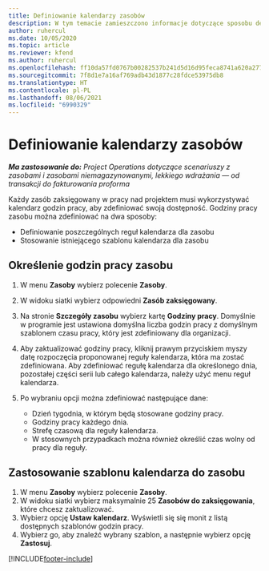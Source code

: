 ```yaml
---
title: Definiowanie kalendarzy zasobów
description: W tym temacie zamieszczono informacje dotyczące sposobu definiowania kalendarzy godzin pracy dla zasobów w Project Operations.
author: ruhercul
ms.date: 10/05/2020
ms.topic: article
ms.reviewer: kfend
ms.author: ruhercul
ms.openlocfilehash: ff10da57fd0767b00282537b241d5d16d95feca8741a620a277306bd8aa53ce5
ms.sourcegitcommit: 7f8d1e7a16af769adb43d1877c28fdce53975db8
ms.translationtype: HT
ms.contentlocale: pl-PL
ms.lasthandoff: 08/06/2021
ms.locfileid: "6990329"
---
```

# <a name="define-resource-calendars"></a>Definiowanie kalendarzy zasobów

_**Ma zastosowanie do:** Project Operations dotyczące scenariuszy z zasobami i zasobami niemagazynowanymi, lekkiego wdrażania — od transakcji do fakturowania proforma_

Każdy zasób zaksięgowany w pracy nad projektem musi wykorzystywać kalendarz godzin pracy, aby zdefiniować swoją dostępność. Godziny pracy zasobu można zdefiniować na dwa sposoby: 

   - Definiowanie poszczególnych reguł kalendarza dla zasobu
   - Stosowanie istniejącego szablonu kalendarza dla zasobu

## <a name="define-a-resources-working-hours"></a>Określenie godzin pracy zasobu

1. W menu **Zasoby** wybierz polecenie **Zasoby**.
2. W widoku siatki wybierz odpowiedni **Zasób zaksięgowany**.
3. Na stronie **Szczegóły zasobu** wybierz kartę **Godziny pracy**. Domyślnie w programie jest ustawiona domyślna liczba godzin pracy z domyślnym szablonem czasu pracy, który jest zdefiniowany dla organizacji.
4. Aby zaktualizować godziny pracy, kliknij prawym przyciskiem myszy datę rozpoczęcia proponowanej reguły kalendarza, która ma zostać zdefiniowana. Aby zdefiniować regułę kalendarza dla określonego dnia, pozostałej części serii lub całego kalendarza, należy użyć menu reguł kalendarza.
5. Po wybraniu opcji można zdefiniować następujące dane:

    - Dzień tygodnia, w którym będą stosowane godziny pracy.
    - Godziny pracy każdego dnia.
    - Strefę czasową dla reguły kalendarza.
    - W stosownych przypadkach można również określić czas wolny od pracy dla reguły.

## <a name="applying-a-calendar-template-to-a-resource"></a>Zastosowanie szablonu kalendarza do zasobu

1. W menu **Zasoby** wybierz polecenie **Zasoby**.
2. W widoku siatki wybierz maksymalnie 25 **Zasobów do zaksięgowania**, które chcesz zaktualizować.
3. Wybierz opcję **Ustaw kalendarz**. Wyświetli się się monit z listą dostępnych szablonów godzin pracy.
4. Wybierz go, aby znaleźć wybrany szablon, a następnie wybierz opcję **Zastosuj**.


[!INCLUDE[footer-include](../includes/footer-banner.md)]